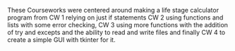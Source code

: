 These Courseworks were centered around making a life stage calculator program from CW 1 relying on just if statements
CW 2 using functions and lists with some error checking, CW 3 using more functions with the addition of try and excepts
and the ability to read and write files and finally CW 4 to create a simple GUI with tkinter for it.
